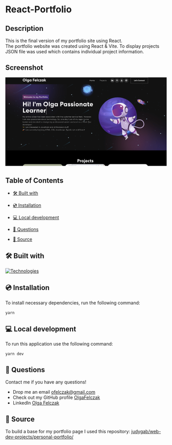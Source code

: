 # React-Portfolio

## Description

This is the final version of my portfolio site using React.
</br>
The portfolio website was created using React & Vite. To display projects JSON file was used which contains individual project information.

## Screenshot

![Website View](./src/assets/screenshots/websiteView.png)

## Table of Contents

- [🛠 Built with](#-Built-With)

- [💿 Installation](#-Installation)

- [💻 Local development](#-Local-Development)

- [💬 Questions](#-Questions)

- [📝 Source](#-Source)

## 🛠 Built with

[![Technologies](https://skillicons.dev/icons?i=html,css,js,bootstrap,react,vite)](https://skillicons.dev)

## 💿 Installation

To install necessary dependencies, run the following command:

```
yarn
```

## 💻 Local development

To run this application use the following command:

```
yarn dev
```

## 💬 Questions

Contact me if you have any questions!

- Drop me an email [ofelczak@gmail.com](mailto:ofelczak@gmail.com)
- Check out my GitHub profile [OlgaFelczak](https://github.com/OlgaFelczak)
- LinkedIn [Olga Felczak](https://linkedin.com/in/olga-felczak)

## 📝 Source

To build a base for my portfolio page I used this repository:
[judygab/web-dev-projects/personal-portfolio/](https://github.com/judygab/web-dev-projects/tree/main/personal-portfolio)

